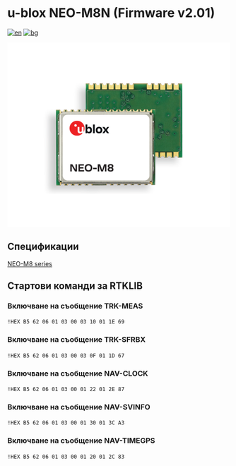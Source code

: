 # u-blox NEO-M8N (Firmware v2.01)
[![en](https://img.shields.io/badge/lang-en-red.svg)](https://github.com/Nanich87/u-blox-neo-m8n/blob/master/README.md)
[![bg](https://img.shields.io/badge/lang-bg-green.svg)](https://github.com/Nanich87/u-blox-neo-m8n/blob/master/README.bg.md)

![u-blox NEO-M8N](https://github.com/Nanich87/u-blox-neo-m8n/blob/master/NEO-M8-top-bottom.png)

## Спецификации

[NEO-M8 series](https://www.u-blox.com/en/product/neo-m8-series)

## Стартови команди за RTKLIB

### Включване на съобщение TRK-MEAS

`!HEX B5 62 06 01 03 00 03 10 01 1E 69`

### Включване на съобщение TRK-SFRBX

`!HEX B5 62 06 01 03 00 03 0F 01 1D 67`

### Включване на съобщение NAV-CLOCK

`!HEX B5 62 06 01 03 00 01 22 01 2E 87`

### Включване на съобщение NAV-SVINFO

`!HEX B5 62 06 01 03 00 01 30 01 3C A3`

### Включване на съобщение NAV-TIMEGPS

`!HEX B5 62 06 01 03 00 01 20 01 2C 83`

